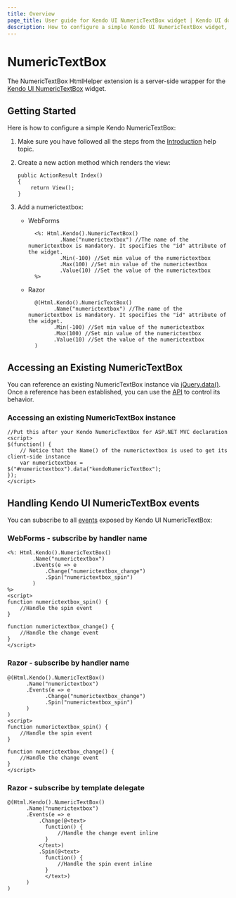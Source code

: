 ```yaml
---
title: Overview
page_title: User guide for Kendo UI NumericTextBox widget | Kendo UI documentation
description: How to configure a simple Kendo UI NumericTextBox widget, add NumericTextBox, handle events to control widget's behavior.
---
```


# NumericTextBox

The NumericTextBox HtmlHelper extension is a server-side wrapper for the [Kendo UI NumericTextBox](/api/web/numerictextbox) widget.

## Getting Started

Here is how to configure a simple Kendo NumericTextBox:

1.  Make sure you have followed all the steps from the [Introduction](/aspnet-mvc/introduction) help topic.

2.  Create a new action method which renders the view:

        public ActionResult Index()
        {
            return View();
        }
3.  Add a numerictextbox:
    - WebForms

            <%: Html.Kendo().NumericTextBox()
                    .Name("numerictextbox") //The name of the numerictextbox is mandatory. It specifies the "id" attribute of the widget.
                    .Min(-100) //Set min value of the numerictextbox
                    .Max(100) //Set min value of the numerictextbox
                    .Value(10) //Set the value of the numerictextbox
            %>
    - Razor

            @(Html.Kendo().NumericTextBox()
                  .Name("numerictextbox") //The name of the numerictextbox is mandatory. It specifies the "id" attribute of the widget.
                  .Min(-100) //Set min value of the numerictextbox
                  .Max(100) //Set min value of the numerictextbox
                  .Value(10) //Set the value of the numerictextbox
            )

## Accessing an Existing NumericTextBox

You can reference an existing NumericTextBox instance via [jQuery.data()](http://api.jquery.com/jQuery.data/).
Once a reference has been established, you can use the [API](/api/web/numerictextbox#methods) to control its behavior.


### Accessing an existing NumericTextBox instance

    //Put this after your Kendo NumericTextBox for ASP.NET MVC declaration
    <script>
    $(function() {
        // Notice that the Name() of the numerictextbox is used to get its client-side instance
        var numerictextbox = $("#numerictextbox").data("kendoNumericTextBox");
    });
    </script>


## Handling Kendo UI NumericTextBox events

You can subscribe to all [events](/api/web/numerictextbox#events) exposed by Kendo UI NumericTextBox:

### WebForms - subscribe by handler name

    <%: Html.Kendo().NumericTextBox()
            .Name("numerictextbox")
            .Events(e => e
                .Change("numerictextbox_change")
                .Spin("numerictextbox_spin")
            )
    %>
    <script>
    function numerictextbox_spin() {
        //Handle the spin event
    }

    function numerictextbox_change() {
        //Handle the change event
    }
    </script>


### Razor - subscribe by handler name

    @(Html.Kendo().NumericTextBox()
          .Name("numerictextbox")
          .Events(e => e
                .Change("numerictextbox_change")
                .Spin("numerictextbox_spin")
          )
    )
    <script>
    function numerictextbox_spin() {
        //Handle the spin event
    }

    function numerictextbox_change() {
        //Handle the change event
    }
    </script>


### Razor - subscribe by template delegate

    @(Html.Kendo().NumericTextBox()
          .Name("numerictextbox")
          .Events(e => e
              .Change(@<text>
                function() {
                    //Handle the change event inline
                }
              </text>)
              .Spin(@<text>
                function() {
                    //Handle the spin event inline
                }
                </text>)
          )
    )


